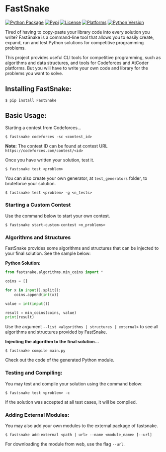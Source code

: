 # FastSnake

[![Python Package](https://github.com/JeanExtreme002/FastSnake/workflows/Python%20Package/badge.svg)](https://github.com/JeanExtreme002/FastSnake/actions)
[![Pypi](https://img.shields.io/pypi/v/FastSnake?logo=pypi)](https://pypi.org/project/FastSnake/)
[![License](https://img.shields.io/pypi/l/FastSnake)](https://github.com/JeanExtreme002/FastSnake)
[![Platforms](https://img.shields.io/badge/platforms-Windows%20%7C%20Linux-8A2BE2)](https://pypi.org/project/FastSnake/)
[![Python Version](https://img.shields.io/badge/python-3.7+-yellow)](https://pypi.org/project/FastSnake/)

Tired of having to copy-paste your library code into every solution you write? FastSnake is a command-line tool that allows you to easily create, expand, run and test Python solutions for competitive programming problems.

This project provides useful CLI tools for competitive programming, such as algorithms and data structures, and tools for Codeforces and AtCoder platforms. But you will have to write your own code and library for the problems you want to solve.

## Installing FastSnake:
```
$ pip install FastSnake
```

## Basic Usage:
Starting a contest from Codeforces...
```
$ fastsnake codeforces -sc <contest_id>
```
**Note:** The contest ID can be found at contest URL `https://codeforces.com/contest/<id>`
<br>

Once you have written your solution, test it.
```
$ fastsnake test <problem>
```

You can also create your own generator, at `test_generators` folder, to bruteforce your solution.
```
$ fastsnake test <problem> -g <n_tests>
```

### Starting a Custom Contest
Use the command below to start your own contest.
```
$ fastsnake start-custom-contest <n_problems>
```

### Algorithms and Structures

FastSnake provides some algorithms and structures that can be injected to your final solution. See the sample below:

**Python Solution:**
```py
from fastsnake.algorithms.min_coins import *

coins = []

for x in input().split():
    coins.append(int(x))

value = int(input())

result = min_coins(coins, value)
print(result)
```
Use the argument `--list <algorithms | structures | external>` to see all algorithms and structures provided by FastSnake.

**Injecting the algorithm to the final solution...**
```
$ fastsnake compile main.py
```
Check out the code of the generated Python module.
<br>

### Testing and Compiling:
You may test and compile your solution using the command below:
```
$ fastsnake test <problem> -c
```
If the solution was accepted at all test cases, it will be compiled.


### Adding External Modules:
You may also add your own modules to the external package of fastsnake.
```
$ fastsnake add-external <path | url> --name <module_name> [--url]
```
For downloading the module from web, use the flag `--url`.
